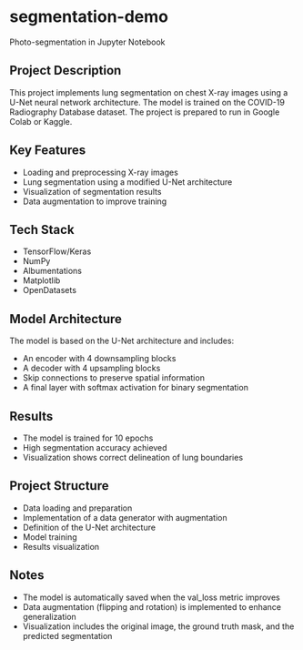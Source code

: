 # segmentation-demo
Photo-segmentation in Jupyter Notebook

## Project Description
This project implements lung segmentation on chest X-ray images using a U-Net neural network architecture.
The model is trained on the COVID-19 Radiography Database dataset.
The project is prepared to run in Google Colab or Kaggle.

## Key Features
- Loading and preprocessing X-ray images
- Lung segmentation using a modified U-Net architecture
- Visualization of segmentation results
- Data augmentation to improve training


## Tech Stack
- TensorFlow/Keras
- NumPy
- Albumentations
- Matplotlib
- OpenDatasets

## Model Architecture
The model is based on the U-Net architecture and includes:
- An encoder with 4 downsampling blocks
- A decoder with 4 upsampling blocks
- Skip connections to preserve spatial information
- A final layer with softmax activation for binary segmentation

## Results
- The model is trained for 10 epochs
- High segmentation accuracy achieved
- Visualization shows correct delineation of lung boundaries

## Project Structure
- Data loading and preparation
- Implementation of a data generator with augmentation
- Definition of the U-Net architecture
- Model training
- Results visualization

## Notes
- The model is automatically saved when the val_loss metric improves
- Data augmentation (flipping and rotation) is implemented to enhance generalization
- Visualization includes the original image, the ground truth mask, and the predicted segmentation
